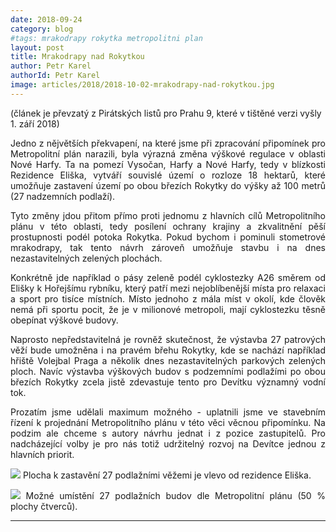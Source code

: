 ```yaml
---
date: 2018-09-24
category: blog
#tags: mrakodrapy rokytka metropolitni plan
layout: post
title: Mrakodrapy nad Rokytkou
author: Petr Karel
authorId: Petr Karel
image: articles/2018/2018-10-02-mrakodrapy-nad-rokytkou.jpg
---
```


(článek je převzatý z Pirátských listů pro Prahu 9, které v tištěné verzi vyšly 1. září 2018)

<p style='text-align: justify;'>
Jedno z nějvětších překvapení, na které jsme při zpracování připomínek pro Metropolitní plán narazili, byla výrazná změna výškové regulace v oblasti Nové Harfy. Ta na pomezí Vysočan, Harfy a Nové Harfy, tedy v blízkosti Rezidence Eliška, vytváří souvislé území o rozloze 18 hektarů, které umožňuje zastavení území po obou březích Rokytky do výšky až 100 metrů (27 nadzemních podlaží).
</p><p style='text-align: justify;'>
Tyto změny jdou přitom přímo proti jednomu z hlavních cílů Metropolitního plánu v této oblasti, tedy posílení ochrany krajiny a zkvalitnění pěší prostupnosti podél potoka Rokytka. Pokud bychom i pominuli stometrové mrakodrapy, tak tento návrh zároveň umožňuje stavbu i na dnes nezastavitelných zelených plochách. 
</p><p style='text-align: justify;'>
Konkrétně jde například o pásy zeleně podél cyklostezky A26 směrem od Elišky k Hořejšímu rybníku, který patří mezi nejoblíbenější místa pro relaxaci a sport pro tisíce místních. Místo jednoho z mála míst v okolí, kde člověk nemá při sportu pocit, že je v milionové metropoli, mají cyklostezku těsně obepínat výškové budovy.
</p><p style='text-align: justify;'>
Naprosto nepředstavitelná je rovněž skutečnost, že výstavba 27 patrových věží bude umožněna i na pravém břehu Rokytky, kde se nachází například hřiště Volejbal Praga a několik dnes nezastavitelných parkových zelených ploch. Navíc výstavba výškových budov s podzemními podlažími po obou březích Rokytky zcela jistě zdevastuje tento pro Devítku významný vodní tok.
</p><p style='text-align: justify;'>
Prozatím jsme udělali maximum možného - uplatnili jsme ve stavebním řízení k projednání Metropolitního plánu v této věci věcnou připomínku. Na podzim ale chceme s autory návrhu jednat i z pozice zastupitelů. Pro nadcházející volby je pro nás totiž udržitelný rozvoj na Devítce jednou z hlavních priorit.
</p><p style='text-align: justify;'>
<img src="https://praha9.pirati.cz/assets/img/articles/2018/2018-10-02-mrakodrapy-nad-rokytkou-2.jpg">
Plocha k zastavění 27 podlažními věžemi je vlevo od rezidence Eliška.
</p><p style='text-align: justify;'>
<img src="https://praha9.pirati.cz/assets/img/articles/2018/2018-10-02-mrakodrapy-nad-rokytkou-3.jpg">
Možné umístění 27 podlažních budov dle Metropolitní plánu (50 % plochy čtverců).
</p>


---
